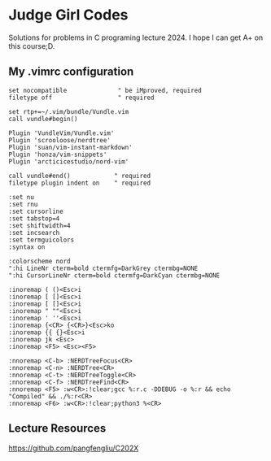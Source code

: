 # Judge Girl Codes
Solutions for problems in C programing lecture 2024. I hope I can get A+ on this course;D.
## My .vimrc configuration
```
set nocompatible              " be iMproved, required
filetype off                  " required

set rtp+=~/.vim/bundle/Vundle.vim
call vundle#begin()

Plugin 'VundleVim/Vundle.vim'
Plugin 'scrooloose/nerdtree'
Plugin 'suan/vim-instant-markdown'
Plugin 'honza/vim-snippets'
Plugin 'arcticicestudio/nord-vim'

call vundle#end()            " required
filetype plugin indent on    " required

:set nu
:set rnu
:set cursorline
:set tabstop=4
:set shiftwidth=4
:set incsearch
:set termguicolors
:syntax on

:colorscheme nord
":hi LineNr cterm=bold ctermfg=DarkGrey ctermbg=NONE
":hi CursorLineNr cterm=bold ctermfg=DarkCyan ctermbg=NONE

:inoremap ( ()<Esc>i
:inoremap [ []<Esc>i
:inoremap [ []<Esc>i
:inoremap " ""<Esc>i
:inoremap ' ''<Esc>i
:inoremap {<CR> {<CR>}<Esc>ko
:inoremap {{ {}<Esc>i
:inoremap jk <Esc>
:inoremap <F5> <Esc><F5>

:nnoremap <C-b> :NERDTreeFocus<CR>
:nnoremap <C-n> :NERDTree<CR>
:nnoremap <C-t> :NERDTreeToggle<CR>
:nnoremap <C-f> :NERDTreeFind<CR>
:nnoremap <F5> :w<CR>:!clear;gcc %:r.c -DDEBUG -o %:r && echo "Compiled" && ./%:r<CR>
:nnoremap <F6> :w<CR>:!clear;python3 %<CR>
```
## Lecture Resources
https://github.com/pangfengliu/C202X
